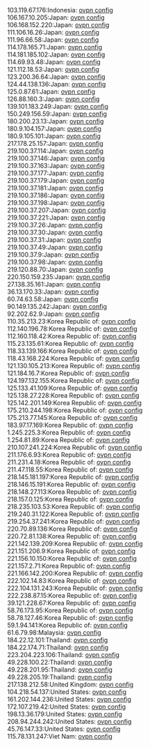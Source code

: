 103.119.67.176:Indonesia: [ovpn config](vpn/103_119_67_176.ovpn)  
106.167.10.205:Japan: [ovpn config](vpn/106_167_10_205.ovpn)  
106.168.152.220:Japan: [ovpn config](vpn/106_168_152_220.ovpn)  
111.106.16.26:Japan: [ovpn config](vpn/111_106_16_26.ovpn)  
111.96.66.58:Japan: [ovpn config](vpn/111_96_66_58.ovpn)  
114.178.165.71:Japan: [ovpn config](vpn/114_178_165_71.ovpn)  
114.181.185.102:Japan: [ovpn config](vpn/114_181_185_102.ovpn)  
114.69.93.48:Japan: [ovpn config](vpn/114_69_93_48.ovpn)  
121.112.18.53:Japan: [ovpn config](vpn/121_112_18_53.ovpn)  
123.200.36.64:Japan: [ovpn config](vpn/123_200_36_64.ovpn)  
124.44.138.136:Japan: [ovpn config](vpn/124_44_138_136.ovpn)  
125.0.87.61:Japan: [ovpn config](vpn/125_0_87_61.ovpn)  
126.88.160.3:Japan: [ovpn config](vpn/126_88_160_3.ovpn)  
139.101.183.249:Japan: [ovpn config](vpn/139_101_183_249.ovpn)  
150.249.156.59:Japan: [ovpn config](vpn/150_249_156_59.ovpn)  
180.200.23.13:Japan: [ovpn config](vpn/180_200_23_13.ovpn)  
180.9.104.157:Japan: [ovpn config](vpn/180_9_104_157.ovpn)  
180.9.105.101:Japan: [ovpn config](vpn/180_9_105_101.ovpn)  
217.178.25.157:Japan: [ovpn config](vpn/217_178_25_157.ovpn)  
219.100.37.114:Japan: [ovpn config](vpn/219_100_37_114.ovpn)  
219.100.37.146:Japan: [ovpn config](vpn/219_100_37_146.ovpn)  
219.100.37.163:Japan: [ovpn config](vpn/219_100_37_163.ovpn)  
219.100.37.177:Japan: [ovpn config](vpn/219_100_37_177.ovpn)  
219.100.37.179:Japan: [ovpn config](vpn/219_100_37_179.ovpn)  
219.100.37.181:Japan: [ovpn config](vpn/219_100_37_181.ovpn)  
219.100.37.186:Japan: [ovpn config](vpn/219_100_37_186.ovpn)  
219.100.37.198:Japan: [ovpn config](vpn/219_100_37_198.ovpn)  
219.100.37.207:Japan: [ovpn config](vpn/219_100_37_207.ovpn)  
219.100.37.221:Japan: [ovpn config](vpn/219_100_37_221.ovpn)  
219.100.37.26:Japan: [ovpn config](vpn/219_100_37_26.ovpn)  
219.100.37.30:Japan: [ovpn config](vpn/219_100_37_30.ovpn)  
219.100.37.31:Japan: [ovpn config](vpn/219_100_37_31.ovpn)  
219.100.37.49:Japan: [ovpn config](vpn/219_100_37_49.ovpn)  
219.100.37.9:Japan: [ovpn config](vpn/219_100_37_9.ovpn)  
219.100.37.98:Japan: [ovpn config](vpn/219_100_37_98.ovpn)  
219.120.88.70:Japan: [ovpn config](vpn/219_120_88_70.ovpn)  
220.150.159.235:Japan: [ovpn config](vpn/220_150_159_235.ovpn)  
27.138.35.161:Japan: [ovpn config](vpn/27_138_35_161.ovpn)  
36.13.170.33:Japan: [ovpn config](vpn/36_13_170_33.ovpn)  
60.74.63.58:Japan: [ovpn config](vpn/60_74_63_58.ovpn)  
90.149.135.242:Japan: [ovpn config](vpn/90_149_135_242.ovpn)  
92.202.62.9:Japan: [ovpn config](vpn/92_202_62_9.ovpn)  
110.35.213.23:Korea Republic of: [ovpn config](vpn/110_35_213_23.ovpn)  
112.140.196.78:Korea Republic of: [ovpn config](vpn/112_140_196_78.ovpn)  
112.160.118.42:Korea Republic of: [ovpn config](vpn/112_160_118_42.ovpn)  
115.23.135.61:Korea Republic of: [ovpn config](vpn/115_23_135_61.ovpn)  
118.33.139.166:Korea Republic of: [ovpn config](vpn/118_33_139_166.ovpn)  
118.43.168.224:Korea Republic of: [ovpn config](vpn/118_43_168_224.ovpn)  
121.130.105.213:Korea Republic of: [ovpn config](vpn/121_130_105_213.ovpn)  
121.184.16.7:Korea Republic of: [ovpn config](vpn/121_184_16_7.ovpn)  
124.197.132.155:Korea Republic of: [ovpn config](vpn/124_197_132_155.ovpn)  
125.133.41.109:Korea Republic of: [ovpn config](vpn/125_133_41_109.ovpn)  
125.138.27.228:Korea Republic of: [ovpn config](vpn/125_138_27_228.ovpn)  
125.142.201.149:Korea Republic of: [ovpn config](vpn/125_142_201_149.ovpn)  
175.210.244.198:Korea Republic of: [ovpn config](vpn/175_210_244_198.ovpn)  
175.213.77.145:Korea Republic of: [ovpn config](vpn/175_213_77_145.ovpn)  
183.97.17.169:Korea Republic of: [ovpn config](vpn/183_97_17_169.ovpn)  
1.245.225.3:Korea Republic of: [ovpn config](vpn/1_245_225_3.ovpn)  
1.254.81.89:Korea Republic of: [ovpn config](vpn/1_254_81_89.ovpn)  
210.107.241.224:Korea Republic of: [ovpn config](vpn/210_107_241_224.ovpn)  
211.176.6.93:Korea Republic of: [ovpn config](vpn/211_176_6_93.ovpn)  
211.231.4.18:Korea Republic of: [ovpn config](vpn/211_231_4_18.ovpn)  
211.47.118.55:Korea Republic of: [ovpn config](vpn/211_47_118_55.ovpn)  
218.145.181.197:Korea Republic of: [ovpn config](vpn/218_145_181_197.ovpn)  
218.146.15.191:Korea Republic of: [ovpn config](vpn/218_146_15_191.ovpn)  
218.148.27.113:Korea Republic of: [ovpn config](vpn/218_148_27_113.ovpn)  
218.157.0.125:Korea Republic of: [ovpn config](vpn/218_157_0_125.ovpn)  
218.235.103.53:Korea Republic of: [ovpn config](vpn/218_235_103_53.ovpn)  
219.240.31.122:Korea Republic of: [ovpn config](vpn/219_240_31_122.ovpn)  
219.254.37.241:Korea Republic of: [ovpn config](vpn/219_254_37_241.ovpn)  
220.70.89.136:Korea Republic of: [ovpn config](vpn/220_70_89_136.ovpn)  
220.72.81.138:Korea Republic of: [ovpn config](vpn/220_72_81_138.ovpn)  
221.142.139.209:Korea Republic of: [ovpn config](vpn/221_142_139_209.ovpn)  
221.151.206.9:Korea Republic of: [ovpn config](vpn/221_151_206_9.ovpn)  
221.156.10.150:Korea Republic of: [ovpn config](vpn/221_156_10_150.ovpn)  
221.157.2.71:Korea Republic of: [ovpn config](vpn/221_157_2_71.ovpn)  
221.166.142.200:Korea Republic of: [ovpn config](vpn/221_166_142_200.ovpn)  
222.102.14.83:Korea Republic of: [ovpn config](vpn/222_102_14_83.ovpn)  
222.104.131.243:Korea Republic of: [ovpn config](vpn/222_104_131_243.ovpn)  
222.238.87.15:Korea Republic of: [ovpn config](vpn/222_238_87_15.ovpn)  
39.121.228.67:Korea Republic of: [ovpn config](vpn/39_121_228_67.ovpn)  
58.76.173.95:Korea Republic of: [ovpn config](vpn/58_76_173_95.ovpn)  
58.78.127.46:Korea Republic of: [ovpn config](vpn/58_78_127_46.ovpn)  
59.1.94.141:Korea Republic of: [ovpn config](vpn/59_1_94_141.ovpn)  
61.6.79.98:Malaysia: [ovpn config](vpn/61_6_79_98.ovpn)  
184.22.12.101:Thailand: [ovpn config](vpn/184_22_12_101.ovpn)  
184.22.174.71:Thailand: [ovpn config](vpn/184_22_174_71.ovpn)  
223.204.223.106:Thailand: [ovpn config](vpn/223_204_223_106.ovpn)  
49.228.100.22:Thailand: [ovpn config](vpn/49_228_100_22.ovpn)  
49.228.201.95:Thailand: [ovpn config](vpn/49_228_201_95.ovpn)  
49.228.205.19:Thailand: [ovpn config](vpn/49_228_205_19.ovpn)  
217.138.212.58:United Kingdom: [ovpn config](vpn/217_138_212_58.ovpn)  
104.218.54.137:United States: [ovpn config](vpn/104_218_54_137.ovpn)  
161.202.144.236:United States: [ovpn config](vpn/161_202_144_236.ovpn)  
172.107.219.42:United States: [ovpn config](vpn/172_107_219_42.ovpn)  
198.13.36.179:United States: [ovpn config](vpn/198_13_36_179.ovpn)  
208.94.244.242:United States: [ovpn config](vpn/208_94_244_242.ovpn)  
45.76.147.33:United States: [ovpn config](vpn/45_76_147_33.ovpn)  
115.78.131.247:Viet Nam: [ovpn config](vpn/115_78_131_247.ovpn)  

